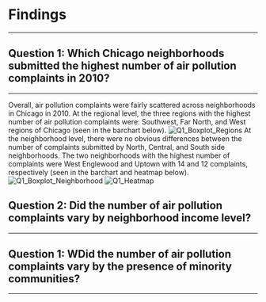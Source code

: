 # Findings
-----

## Question 1: Which Chicago neighborhoods submitted the highest number of air pollution complaints in 2010?
-----
Overall, air pollution complaints were fairly scattered across neighborhoods in Chicago in 2010. At the regional level, the three regions with the highest number of air pollution complaints were: Southwest, Far North, and West regions of Chicago (seen in the barchart below). 
![Q1_Boxplot_Regions](https://user-images.githubusercontent.com/95601005/153985755-1e6a61f3-9bf5-49ba-aa42-fec8d0a25d56.png)
At the neighborhood level, there were no obvious differences between the number of complaints submitted by North, Central, and South side neighborhoods. The two neighborhoods with the highest number of complaints were West Englewood and Uptown with 14 and 12 complaints, respectively (seen in the barchart and heatmap below).
![Q1_Boxplot_Neighborhood](https://user-images.githubusercontent.com/95601005/153986083-d14bbabe-9f47-4a35-986e-5f5a73f45ad2.png)
![Q1_Heatmap](https://user-images.githubusercontent.com/95601005/153986093-c585def5-d39b-4e8c-b3ed-f36c172ba42d.png)

## Question 2: Did the number of air pollution complaints vary by neighborhood income level?
-----




## Question 1: WDid the number of air pollution complaints vary by the presence of minority communities?
-----
